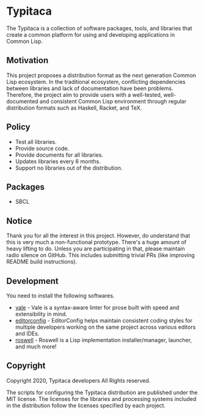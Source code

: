 # Typitaca

The Typitaca is a collection of software packages, tools,
and libraries that create a common platform for using and
developing applications in Common Lisp.

## Motivation

This project proposes a distribution format as
the next generation Common Lisp ecosystem.
In the traditional ecosystem, conflicting dependencies
between libraries and lack of documentation have been problems.
Therefore, the project aim to provide users with a well-tested,
well-documented and consistent Common Lisp environment
through regular distribution formats such as Haskell, Racket, and TeX.

## Policy

- Test all libraries.
- Provide source code.
- Provide documents for all libraries.
- Updates libraries every 6 months.
- Support no libraries out of the distribution.

## Packages

- SBCL

## Notice

Thank you for all the interest in this project.
However, do understand that this is very much
a non-functional prototype. There's a huge amount of heavy lifting to do.
Unless you are participating in that, please maintain radio silence on GitHub.
This includes submitting trivial PRs (like improving README build instructions).

## Development

You need to install the following softwares.

- [vale](https://github.com/errata-ai/vale) -
  Vale is a syntax-aware linter for prose built
  with speed and extensibility in mind.
- [editorconfig](https://editorconfig.org/) -
  EditorConfig helps maintain consistent coding styles for multiple developers
  working on the same project across various editors and IDEs. 
- [roswell](https://github.com/roswell/roswell) -
  Roswell is a Lisp implementation installer/manager, launcher, and much more!

## Copyright

Copyright 2020, Typitaca developers All Rights reserved.

The scripts for configuring the Typitaca distribution are published
under the MIT license. The licenses for the libraries and processing systems
included in the distribution follow the licenses specified by each project.
